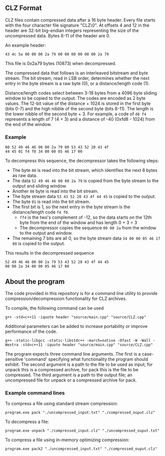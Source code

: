 ## CLZ Format
CLZ files contain compressed data after a 16 byte header.
Every file starts with the four character file signature "CLZ\0".
At offsets 4 and 12 in the header are 32-bit big-endian integers representing the size of the uncompressed data.
Bytes 8-11 of the header are 0.

An example header:
```
43 4c 5a 00 00 00 2a 79 00 00 00 00 00 00 2a 79
```
This file is 0x2a79 bytes (10873) when decompressed.

The compressed data that follows is an interleaved bitstream and byte stream.
The bit stream, read in LSB order, determines whether the next entry in the byte stream is a raw byte (0), or a distance/length code (1).

Distance/length codes select between 3-18 bytes from a 4096 byte sliding window to be copied to the output. The codes are encoded as 2 byte values.
The 12-bit value of the distance + 1024 is stored in the first byte (bits 0-7) and the high nibble of the second byte (bits 8-11).
The length is the lower nibble of the second byte + 3.
For example, a code of `d8 f4` represents a length of 7 (4 + 3) and a distance of -40 (0xfd8 - 1024) from the end of the window.

### Example

```
00 52 49 46 46 00 00 2a 79 00 53 43 52 20 43 4f
44 45 01 f4 f0 34 00 00 05 46 17 00
```
To decompress this sequence, the decompressor takes the following steps:

- The byte `00` is read into the bit stream, which identifies the next 8 bytes as raw data.
- The data `52 49 46 46 00 00 2a 79` is copied from the byte stream to the output and sliding window.
- Another `00` byte is read into the bit stream.
- The byte stream data `53 43 52 20 43 4f 44 45` is copied to the output.
- The byte `01` is read into the bit stream.
- The first bit is 1, so the next entry in the byte stream is the distance/length code `f4 f0`.
    - `ff4` is the two's complement of -12, so the data starts on the 12th byte from the end of the window and has length 0 + 3 = 3
    - The decompressor copies the sequence `00 00 2a` from the window to the output and window.
- The remaining 7 bits are all 0, so the byte stream data `34 00 00 05 46 17 00` is copied to the output.

This results in the decompressed sequence
```
52 49 46 46 00 00 2a 79 53 43 52 20 43 4f 44 45
00 00 2a 34 00 00 05 46 17 00
```

## About the program

The code provided in this repository is for a command line utility to provide compression/decompression functionality for CLZ archives.

To compile, the following command can be used
```
g++ -std=c++11 -iquote header "source/main.cpp" "source/CLZ.cpp" 
```
Additional parameters can be added to increase portability or improve performance of the code.
```
g++ -static-libgcc -static-libstdc++ -march=native -Ofast -W -Wall -Wextra -std=c++11 -iquote header "source/main.cpp" "source/CLZ.cpp"
```

The program expects three command line arguments.
The first is a case-sensitive 'command' specifying what functionality the program should exhibit.
The second argument is a path to the file to be used as input; for unpack this is a compressed archive, for pack this is the file to be compressed.
The third argument is a path to the output file; an uncompressed file for unpack or a compressed archive for pack.

### Example command lines
To compress a file using standard stream compression:
```
program.exe pack "./uncompressed_input.txt" "./compressed_ouput.clz"
```
To decompress a file:
```
program.exe unpack "./compressed_input.clz" "./uncompressed_ouput.txt"
```
To compress a file using in-memory optimizing compression:
```
program.exe pack2 "./uncompressed_input.txt" "./compressed_ouput.clz"
```